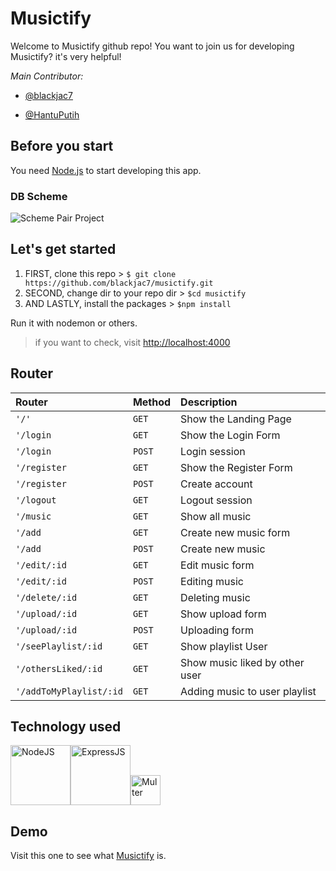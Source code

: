 # Musictify

Welcome to Musictify github repo! You want to join us for developing Musictify? it's very helpful!

*Main Contributor:*
- [@blackjac7](https://github.com/blackjac7 "@blackjac7")

- [@HantuPutih](https://github.com/HantuPutih "@HantuPutih")

## Before you start
You need [Node.js](https://nodejs.org/en/ "Node.js") to start developing this app.

### DB Scheme
![Scheme Pair Project](https://i.postimg.cc/Xqs15dtc/ERD-Musictify.png)


## Let's get started

1. FIRST, clone this repo > `$ git clone https://github.com/blackjac7/musictify.git`
2. SECOND, change dir to your repo dir > `$cd musictify`
3. AND LASTLY, install the packages > `$npm install`

Run it with nodemon or others.

>if you want to check, visit [http://localhost:4000](http://localhost:4000 "http://localhost:4000")

## Router
| Router                 | Method        | Description                    |
|:---------------------- |:------------- |:------------------------------ |
| `'/'`                  | `GET`         | Show the Landing Page          |
| `'/login`              | `GET`         | Show the Login Form            |
| `'/login`              | `POST`        | Login session                  |
| `'/register`           | `GET`         | Show the Register Form         |
| `'/register`           | `POST`        | Create account                 |
| `'/logout`             | `GET`         | Logout session                 |
| `'/music`              | `GET`         | Show all music                 |
| `'/add`                | `GET`         | Create new music form          |
| `'/add`                | `POST`        | Create new music               |
| `'/edit/:id`           | `GET`         | Edit music form                |
| `'/edit/:id`           | `POST`        | Editing music                  |
| `'/delete/:id`         | `GET`         | Deleting music                 |
| `'/upload/:id`         | `GET`         | Show upload form               |
| `'/upload/:id`         | `POST`        | Uploading form                 |
| `'/seePlaylist/:id`    | `GET`         | Show playlist User             |
| `'/othersLiked/:id`    | `GET`         | Show music liked by other user |
| `'/addToMyPlaylist/:id`| `GET`         | Adding music to user playlist  |


## Technology used

<img src="https://nodejs.org/static/images/logo.svg" width="96" title="NodeJS" alt="NodeJS"><img src="https://expressjs.com/images/express-facebook-share.png" width="96" title="ExpressJS" alt="ExpressJS"><img src="https://www.kindpng.com/picc/m/261-2619141_cage-clipart-victorian-cloud-upload-icon-svg-hd.png" width="48" title="Multer" alt="Multer">

## Demo
Visit this one to see what [Musictify](https://enigmatic-bastion-95269.herokuapp.com/ "Musictify") is.
